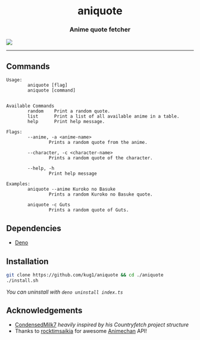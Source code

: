 <h1 align="center">aniquote</h1>
<h3 align="center">Anime quote fetcher</h3>

<a href="https://opensource.org/licenses/MIT">
  <img src="https://img.shields.io/badge/License-MIT-yellow.svg">
</a>

---

## Commands

```
Usage:
        aniquote [flag]
        aniquote [command]


Available Commands
        random    Print a random quote.
        list      Print a list of all available anime in a table.
        help      Print help message.

Flags:
        --anime, -a <anime-name>
                Prints a random quote from the anime.

        --character, -c <character-name>
                Prints a random quote of the character.

        --help, -h
                Print help message

Examples:
        aniquote --anime Kuroko no Basuke
                Prints a random Kuroko no Basuke quote.

        aniquote -c Guts
                Prints a random quote of Guts.
```

## Dependencies

- [Deno](https://deno.land/manual/getting_started/installation)

## Installation

```sh
git clone https://github.com/kug1/aniquote && cd ./aniquote
./install.sh
```

_You can uninstall with `deno uninstall index.ts`_

## Acknowledgements

- [CondensedMilk7](https://github.com/CondensedMilk7) _heavily inspired by his Countryfetch project structure_
- Thanks to [rocktimsaikia](https://github.com/rocktimsaikia) for awesome [Animechan](https://animechan.vercel.app/) API!

